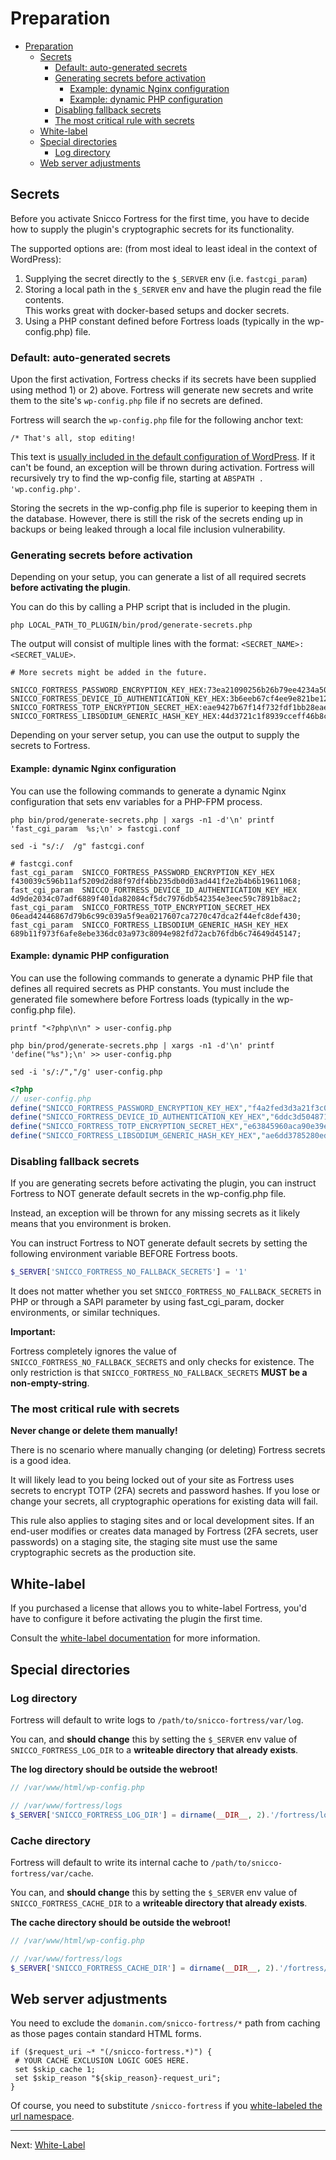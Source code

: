 # Preparation

<!-- TOC -->
* [Preparation](#preparation)
  * [Secrets](#secrets)
    * [Default: auto-generated secrets](#default--auto-generated-secrets)
    * [Generating secrets before activation](#generating-secrets-before-activation)
      * [Example: dynamic Nginx configuration](#example-dynamic-nginx-configuration)
      * [Example: dynamic PHP configuration](#example-dynamic-php-configuration)
    * [Disabling fallback secrets](#disabling-fallback-secrets)
    * [The most critical rule with secrets](#the-most-critical-rule-with-secrets)
  * [White-label](#white-label)
  * [Special directories](#special-directories)
    * [Log directory](#log-directory)
  * [Web server adjustments](#web-server-adjustments)
<!-- TOC -->

## Secrets

Before you activate Snicco Fortress for the first time, you have to decide how to supply the plugin's cryptographic secrets for its functionality.

The supported options are: (from most ideal to least ideal in the context of WordPress):

1. Supplying the secret directly to the `$_SERVER` env (i.e. `fastcgi_param`)
2. Storing a local path in the `$_SERVER` env and have the plugin read the file contents.
   <br>This works great with docker-based setups and docker secrets.
3. Using a PHP constant defined before Fortress loads (typically in the wp-config.php) file.

### Default: auto-generated secrets

Upon the first activation, Fortress checks if its secrets have been supplied using method 1) or 2) above.
Fortress will generate new secrets and write them to the site's
`wp-config.php` file if no secrets are defined.

Fortress will search the `wp-config.php` file for the following anchor text:

`/* That's all, stop editing!`

This text is [usually included in the default configuration of WordPress](https://github.com/WordPress/WordPress/blob/master/wp-config-sample.php#L88). If it can't be found, an exception will be thrown during activation.
Fortress will recursively try to find the wp-config file, starting at `ABSPATH . 'wp.config.php'`.

Storing the secrets in the wp-config.php file is superior to keeping them in the database.
However, there is still the risk of the secrets ending up in backups or being leaked through a local file inclusion vulnerability.

### Generating secrets before activation

Depending on your setup, you can generate a list of all required secrets
**before activating the plugin**.

You can do this by calling a PHP script that is included in the plugin.

```shell
php LOCAL_PATH_TO_PLUGIN/bin/prod/generate-secrets.php
```

The output will consist of multiple lines with the format: `<SECRET_NAME>:<SECRET_VALUE>`.

```shell
# More secrets might be added in the future.

SNICCO_FORTRESS_PASSWORD_ENCRYPTION_KEY_HEX:73ea21090256b26b79ee4234a5041cb3c961341059a844227ea1b3fe19be1455
SNICCO_FORTRESS_DEVICE_ID_AUTHENTICATION_KEY_HEX:3b6eeb67cf4ee9e821be12483e8bf6a675c065986ef4316f25905705aca80598
SNICCO_FORTRESS_TOTP_ENCRYPTION_SECRET_HEX:eae9427b67f14f732fdf1bb28eae8be08769afd2dc66c054184780e8074d3d78
SNICCO_FORTRESS_LIBSODIUM_GENERIC_HASH_KEY_HEX:44d3721c1f8939cceff46b8cdbafa80f3c59bf9100ed52d7ade9a4e83f013d1b
```

Depending on your server setup, you can use the output to supply the secrets to Fortress.

#### Example: dynamic Nginx configuration

You can use the following commands to generate a dynamic Nginx configuration that sets env variables for a PHP-FPM process.

```shell
php bin/prod/generate-secrets.php | xargs -n1 -d'\n' printf 'fast_cgi_param  %s;\n' > fastcgi.conf
 
sed -i "s/:/  /g" fastcgi.conf
```

```nginx
# fastcgi.conf
fast_cgi_param  SNICCO_FORTRESS_PASSWORD_ENCRYPTION_KEY_HEX  f430039c596b11af5209d2d88f97df4bb235db0d03ad441f2e2b4b6b19611068;
fast_cgi_param  SNICCO_FORTRESS_DEVICE_ID_AUTHENTICATION_KEY_HEX  4d9de2034c07adf6889f401da82084cf5dc7976db542354e3eec59c7891b8ac2;
fast_cgi_param  SNICCO_FORTRESS_TOTP_ENCRYPTION_SECRET_HEX  06ead42446867d79b6c99c039a5f9ea0217607ca7270c47dca2f44efc8def430;
fast_cgi_param  SNICCO_FORTRESS_LIBSODIUM_GENERIC_HASH_KEY_HEX  689b11f973f6afe8ebe336dc03a973c8094e982fd72acb76fdb6c74649d45147;
```

#### Example: dynamic PHP configuration

You can use the following commands to generate a dynamic PHP file that defines all required secrets as PHP constants.
You must include the generated file somewhere before Fortress loads (typically in the wp-config.php file).

```shell
printf "<?php\n\n" > user-config.php

php bin/prod/generate-secrets.php | xargs -n1 -d'\n' printf 'define("%s");\n' >> user-config.php

sed -i 's/:/","/g' user-config.php
```

```php
<?php
// user-config.php
define("SNICCO_FORTRESS_PASSWORD_ENCRYPTION_KEY_HEX","f4a2fed3d3a21f3c0e1b3ee01fcfd64392b91aba8ef256b9bf8f335135540279");
define("SNICCO_FORTRESS_DEVICE_ID_AUTHENTICATION_KEY_HEX","6ddc3d504871dbea36ab21be337059c15f4fe48debf7b2e0d016c4042e8c5e39");
define("SNICCO_FORTRESS_TOTP_ENCRYPTION_SECRET_HEX","e63845960aca90e39e93dc96d49151ec6941c1092ce61c0a5acb5309c758be59");
define("SNICCO_FORTRESS_LIBSODIUM_GENERIC_HASH_KEY_HEX","ae6dd3785280ed0e0530bd992cc21ea95c288441ade62bc0b79fe2e4b12dc691");
```

### Disabling fallback secrets

If you are generating secrets before activating the plugin, you can instruct Fortress
to NOT generate default secrets in the wp-config.php file. 

Instead, an exception will be thrown for any missing secrets as it likely means
that you environment is broken.

You can instruct Fortress to NOT generate default secrets by setting the following environment
variable BEFORE Fortress boots. 

```php
$_SERVER['SNICCO_FORTRESS_NO_FALLBACK_SECRETS'] = '1'
```

It does not matter whether you set `SNICCO_FORTRESS_NO_FALLBACK_SECRETS` in PHP or through a SAPI parameter by using fast_cgi_param, docker environments, or similar techniques.

**Important:**

Fortress completely ignores the value of `SNICCO_FORTRESS_NO_FALLBACK_SECRETS` and only checks for existence.
The only restriction is that `SNICCO_FORTRESS_NO_FALLBACK_SECRETS` **MUST be a non-empty-string**.

### The most critical rule with secrets

**Never change or delete them manually!**

There is no scenario where manually changing (or deleting) Fortress secrets is a good idea.

It will likely lead to you being locked out of your site as Fortress uses secrets to encrypt TOTP (2FA) secrets and password hashes.
If you lose or change your secrets, all cryptographic operations for existing data will fail.

This rule also applies to staging sites and or local development sites.
If an end-user modifies or creates data managed by Fortress (2FA secrets, user passwords) on a staging site, the staging site must use the same cryptographic secrets as the production site.

## White-label

If you purchased a license that allows you to white-label Fortress, you'd have to configure it before activating the plugin the first time.

Consult the [white-label documentation](03_white_label.md) for more information.

## Special directories

### Log directory

Fortress will default to write logs to `/path/to/snicco-fortress/var/log`.

You can, and **should change** this by setting the `$_SERVER` env value of `SNICCO_FORTRESS_LOG_DIR` to a **writeable directory that already exists**.

**The log directory should be outside the webroot!**

```php
// /var/www/html/wp-config.php

// /var/www/fortress/logs
$_SERVER['SNICCO_FORTRESS_LOG_DIR'] = dirname(__DIR__, 2).'/fortress/logs';
```

### Cache directory

Fortress will default to write its internal cache to `/path/to/snicco-fortress/var/cache`.

You can, and **should change** this by setting the `$_SERVER` env value of `SNICCO_FORTRESS_CACHE_DIR` to a **writeable directory that already exists**.

**The cache directory should be outside the webroot!**

```php
// /var/www/html/wp-config.php

// /var/www/fortress/logs
$_SERVER['SNICCO_FORTRESS_CACHE_DIR'] = dirname(__DIR__, 2).'/fortress/cache';
```

## Web server adjustments

You need to exclude the `domanin.com/snicco-fortress/*` path from caching as those pages contain standard HTML forms.
```nginx
if ($request_uri ~* "(/snicco-fortress.*)") {
 # YOUR CACHE EXCLUSION LOGIC GOES HERE.
 set $skip_cache 1;
 set $skip_reason "${skip_reason}-request_uri";
}
```

Of course, you need to substitute `/snicco-fortress` if you [white-labeled the url namespace](03_white_label.md#sniccofortresswhitelabelslug).

---

Next: [White-Label](03_white_label.md)
